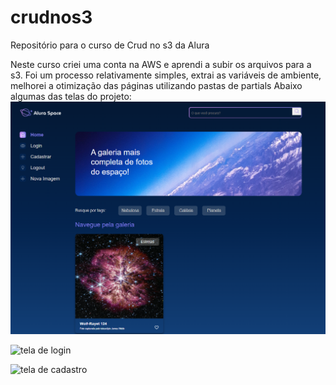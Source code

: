 # crudnos3
Repositório para o curso de Crud no s3 da Alura

Neste curso criei uma conta na AWS e aprendi a subir os arquivos para a s3. Foi um processo relativamente simples, extrai as variáveis de ambiente,
melhorei a otimização das páginas utilizando pastas de partials
Abaixo algumas das telas do projeto:
![print do projeto](image.png)

![tela de login](https://github.com/user-attachments/assets/7049193a-6a4d-4f88-b301-6e0efa0dc8eb)

![tela de cadastro](https://github.com/user-attachments/assets/274c1278-168a-4581-bccf-bc551da7149d)
